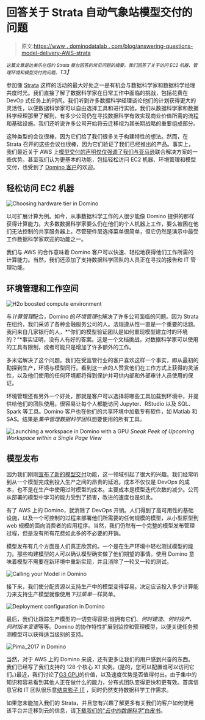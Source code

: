 # 回答关于 Strata 自动气象站模型交付的问题

> 原文:[https://www . dominodatalab . com/blog/answering-questions-model-delivery-AWS-strata](https://www.dominodatalab.com/blog/answering-questions-model-delivery-aws-strata)

*<small>这篇文章是达美乐在纽约 Strata 展台回答的常见问题的摘要。我们回答了关于访问 EC2 机器、管理环境和模型交付的问题。</small>T3】*

参加像 [Strata](https://conferences.oreilly.com/strata/strata-ny) 这样的活动的最大好处之一是有机会与数据科学家和数据科学经理共度时光。我们直接了解了数据科学家在日常工作中面临的挑战，包括花费在 DevOp 式任务上的时间。我们听到许多数据科学经理谈论他们的计划获得更大的灵活性，以便数据科学家可以自由选择工具和进行实验。我们从数据科学家和数据科学经理那里了解到，有多少公司仍在寻找数据科学有效实现商业价值所需的流程和基础设施。我们还听说许多公司开始将云迁移视为其长期战略的重要组成部分。

这种类型的会议很棒，因为它们给了我们很多关于构建特性的想法。然而，在 Strata 召开的这些会议也很棒，因为它们验证了我们已经推出的产品。事实上，我们最近关于 AWS 上[模型交付的声明仅仅强调了](http://www.businesswire.com/news/home/20170927005189/en/Domino-Data-Lab-Accelerates-Model-Delivery-AWS)[我们与亚马逊](https://www.dominodatalab.com/aws-data-science/?utm_source=blog&utm_medium=post&utm_campaign=answering-questions-model-delivery-aws-strata)联合解决方案的一些优势。甚至我们认为更基本的功能，包括轻松访问 EC2 机器、环境管理和模型交付，也受到了 [Domino 客户](https://www.dominodatalab.com/customers/?utm_source=blog&utm_medium=post&utm_campaign=answering-questions-model-delivery-aws-strata)的欢迎。

## 轻松访问 EC2 机器

![Choosing hardware tier in Domino](../Images/818b984c4a11e6ff39e322195d2217d5.png)

以可扩展计算为例。如今，从事数据科学工作的人很少能像 Domino 提供的那样获得计算能力。大多数数据科学家要么仍在他们的个人机器上工作，要么被困在他们无法控制的共享服务器上。尽管硬件层选择菜单很简单，但它仍然是演示中最受工作数据科学家欢迎的功能之一。

我们与 AWS 的合作意味着 Domino 客户可以快速、轻松地获得他们工作所需的计算能力。当然，我们还添加了支持数据科学团队的人员正在寻找的报告和 IT 管理功能。

## 环境管理和工作空间

![H2o boosted compute environment](../Images/efc483b67bb29e09ba3c3886c753bd78.png)

与*计算管理*配合，Domino 的*环境管理*也解决了许多公司面临的问题。因为 Strata 在纽约，我们采访了各种金融服务公司的人。法规遵从性一直是一个重要的话题。我问来自几家银行的人，*“你们的模型验证团队是如何重现模型建立时的环境的？”*事实证明，没有人有好的答案。这是一个文档挑战，对数据科学家可以使用的工具有限制，或者可能只是增加了许多额外的工作。

多米诺解决了这个问题。我们在受监管行业的客户喜欢这样一个事实，即从最初的勘探到生产，环境与模型同行。看到这一点的人赞赏他们在工作方式上获得的灵活性，以及他们使用的任何环境都将得到保护并可供内部和外部审计人员使用的保证。

环境管理还有另外一个好处，那就是客户可以选择将哪些工具加载到环境中，并提供给他们的团队使用。很容易让每个人都能访问 Jupyter、RStudio 以及 SQL、Spark 等工具。Domino 客户也在他们的共享环境中加载专有软件，如 Matlab 和 SAS。结果是*集中管理数据科学团队*想要使用的所有工具。

![Launching a workspace in Domino with a GPU](../Images/2dab00e5894798e8ba4cc3dc4b68ab43.png) *Sneak Peek of Upcoming Workspace within a Single Page View*

## 模型发布

因为我们刚刚[宣布了新的模型交付](http://www.businesswire.com/news/home/20170927005189/en/Domino-Data-Lab-Accelerates-Model-Delivery-AWS)功能，这一领域引起了很大的兴趣。我们经常听到从一个模型完成到投入生产之间的昂贵的延迟。成本不仅仅是 DevOps 的成本，也不是在生产中使用过时模型的成本。主要成本是模型迭代次数的减少。公司从部署的模型中学习的能力受到了损害，改进的速度也是如此。

有了 AWS 上的 Domino，就消除了 DevOps 开销。人们得到了高可用性的基础设施，以及一个可控制的过程来部署他们所需要的任何规模的模型，从小型原型到 web 规模的面向消费者的应用程序。当然，我们仍然有一个完整的模型发布管理过程，但是没有所有花费如此多的不必要的开销。

模型发布有几个方面是人们真正欣赏的。一个是在生产环境中轻松测试模型的能力。那些构建模型的人可以确认模型确实做了他们期望的事情。使用 Domino 意味着模型不需要在新环境中重新实现，并且消除了一轮又一轮的测试。

![Calling your Model in Domino](../Images/75e64e9019cf9d7cd1f49b841f523c14.png)

接下来，我们使分配资源以支持生产中的模型变得容易。决定应该投入多少计算能力来支持生产模型就像使用*下拉菜单*一样简单。

![Deployment configuration in Domino](../Images/8901b90cc1b8f372e17c0bb2bf904319.png)

最后，我们让跟踪生产模型的一切变得容易:谁拥有它们、*何时建造*、*何时投产*、*何时版本变更*等等。Domino 的协作特性扩展到监控和管理模型，以便关键任务预测模型可以获得适当级别的支持。

![Pima_2017 in Domino](../Images/2548e5ad5c625ce4b3bfb558783299f8.png)

当然，对于 AWS 上的 Domino 来说，还有更多让我们的用户感到兴奋的东西。我们已经写了我们支持的 128 个核心 X1 实例。(是的，您可以配置谁可以访问它们。)最近，我们讨论了[G3 GPU](//blog.dominodatalab.com/new-g3-instances-in-aws-worth-it-for-ml/)的价值，以及速度优势是否值得付出。由于集中的知识和容易看到其他人正在做什么的能力，分布式团队变得更快和更有效。首席信息官和 IT 团队很乐意[结束影子 IT](https://www.dominodatalab.com/resources/wild-west-data-science/?utm_source=blog&utm_medium=post&utm_campaign=answering-questions-model-delivery-aws-strata) ，同时仍然支持数据科学工作需求。

如果您未能加入我们的 Strata，并且您有兴趣了解更多有关我们的客户如何使用该平台并迁移到云的信息，请[下载我们的“*云中的数据科学*”白皮书](https://www.dominodatalab.com/resources/data-science-cloud/?utm_source=blog&utm_medium=post&utm_campaign=answering-questions-model-delivery-aws-strata)。